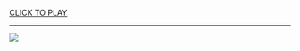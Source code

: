 
<a href="https://premium76.site?title=washington_commanders_games&ref=13M">CLICK TO PLAY</a></h3>
<hr>

<a href="https://premium76.site?title=washington_commanders_games&ref=13M"><img src="https://clearcache.store/games.png"></a>


